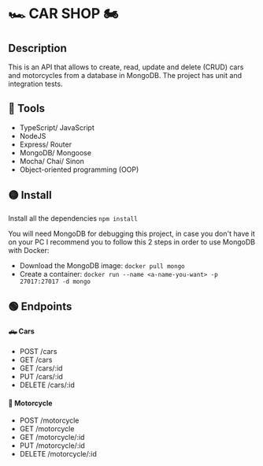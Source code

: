 # 🏎 CAR SHOP 🏍

## Description
This is an API that allows to create, read, update and delete (CRUD) cars and motorcycles from a database in MongoDB.
The project has unit and integration tests.

## 🔨 Tools 
* TypeScript/ JavaScript
* NodeJS
* Express/ Router
* MongoDB/ Mongoose
* Mocha/ Chai/ Sinon
* Object-oriented programming (OOP)

## 🟡 Install 
Install all the dependencies
 `npm install`

You will need MongoDB for debugging this project, in case you don't have it on your PC I recommend you to follow this 2 steps in order to use MongoDB with Docker:
  * Download the MongoDB image: 
    `docker pull mongo`
  * Create a container:
    `docker run --name <a-name-you-want> -p 27017:27017 -d mongo`

## 🟢 Endpoints
#### 🛻 Cars
* POST /cars
* GET /cars
* GET /cars/:id
* PUT /cars/:id
* DELETE /cars/:id

#### 🛵 Motorcycle
* POST /motorcycle
* GET /motorcycle
* GET /motorcycle/:id
* PUT /motorcycle/:id
* DELETE /motorcycle/:id
